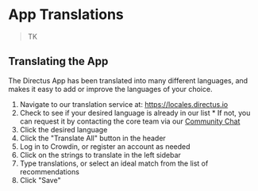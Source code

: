 # App Translations

> TK

## Translating the App

The Directus App has been translated into many different languages, and makes it easy to add or improve the languages of your choice.

1. Navigate to our translation service at: https://locales.directus.io
2. Check to see if your desired language is already in our list
		* If not, you can request it by contacting the core team via our [Community Chat](https://directus.chat)
3. Click the desired language
4. Click the "Translate All" button in the header
5. Log in to Crowdin, or register an account as needed
6. Click on the strings to translate in the left sidebar
7. Type translations, or select an ideal match from the list of recommendations
8. Click "Save"